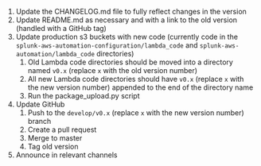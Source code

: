 1. Update the CHANGELOG.md file to fully reflect changes in the version
2. Update README.md as necessary and with a link to the old version (handled with a GitHub tag)
3. Update production s3 buckets with new code (currently code in the `splunk-aws-automation-configuration/lambda_code` and `splunk-aws-automation/lambda_code` directories)
    1. Old Lambda code directories should be moved into a directory named `v0.x` (replace `x` with the old version number)
    2. All new Lambda code directories should have `v0.x` (replace `x` with the new version number) appended to the end of the directory name
    3. Run the package_upload.py script
4. Update GitHub
    1. Push to the `develop/v0.x` (replace `x` with the new version number) branch
    2. Create a pull request
    3. Merge to master
    4. Tag old version
5. Announce in relevant channels